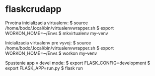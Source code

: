 # flaskcrudapp

Prvotna inicializacia virtualenv:
$ source /home/bodo/.local/bin/virtualenvwrapper.sh
$ export WORKON_HOME=~/Envs
$ mkvirtualenv my-venv

Inicializacia virtualenv pre vyvoj:
$ source /home/bodo/.local/bin/virtualenvwrapper.sh
$ export WORKON_HOME=~/Envs
$ workon my-venv

Spustenie app v devel mode:
$ export FLASK_CONFIG=development
$ export FLASK_APP=run.py
$ flask run
